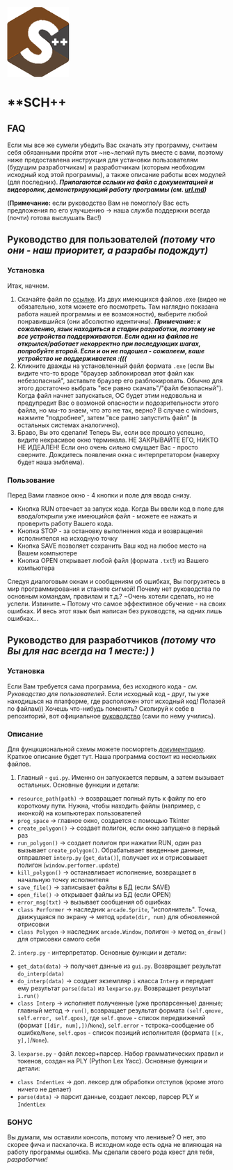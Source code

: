 <picture>
 <source media="(prefers-color-scheme: dark)" srcset="sch++.png">
 <source media="(prefers-color-scheme: light)" srcset="sch++.png">
 <img alt="sch++" src="sch++.png">
</picture>

# **SCH++
## FAQ

Если мы все же сумели убедить Вас скачать эту программу, считаем себя обязанными пройти этот ~не~легкий путь вместе с вами, поэтому ниже предоставлена инструкция для установки пользователям (будущим разработчикам) и разработчикам (которым необходим исходный код этой программы), а также описание работы всех модулей (для последних). ***Прилагаются сслыки на файл с документацией и видеоролик, демонстрирующий работу программы (см. [url.md](https://github.com/zaborch1k/sh1t-plus-plus/blob/master/url.md))***

(**Примечание:** если руководство Вам не помогло/у Вас есть предложения по его улучшению -> наша служба поддержки всегда (почти) готова выслушать Вас!)

## Руководство для пользователей *(потому что они - наш приоритет, а разрабы подождут)*
### Установка
Итак, начнем. 
1. Скачайте файл по [ссылке](). Из двух имеющихся файлов .exe (видео не обязательно, хотя можете его посмотреть. Там наглядно показана работа нашей программы и ее возможности), выберите любой понравившийся (они абсолютно идентичны). ***Примечание: к сожалению, язык находиться в стадии разработки, поэтому не все устройства поддерживаются. Если один из файлов не открылся/работает некорректно при последующих шагах, попробуйте второй. Если и он не подошел - сожалеем, ваше устройство не поддерживается :(((***
2. Кликните дважды на установленный файл формата `.exe` (если Вы видите что-то вроде "браузер заблокировал этот файл как небезопасный", заставьте браузер его разблокировать. Обычно для этого достаточно выбрать "все равно скачать"/"файл безопасный"). Когда файл начнет запускаться, ОС будет этим недовольна и предупредит Вас о возмоной опасности и подозрительности этого файла, но мы-то знаем, что это не так, верно? В случае с windows, нажмите "подробнее", затем "все равно запустить файл" (в остальных системах аналогично).
3. Браво, Вы это сделали! Теперь Вы, если все прошло успешно, видите некрасивое окно терминала. НЕ ЗАКРЫВАЙТЕ ЕГО, НИКТО НЕ ИДЕАЛЕН! Если оно очень сильно смущает Вас - просто сверните. Дождитесь появления окна с интерпретатором (наверху будет наша эмблема).
### Пользование
Перед Вами главное окно - 4 кнопки и поле для ввода снизу. 
* Кнопка RUN отвечает за запуск кода. Когда Вы ввели код в поле для ввода/открыли уже имеющийся файл - можете ее нажать и проверить работу Вашего кода.
* Кнопка STOP - за остановку выполнения кода и возвращения исполнителся на исходную точку
* Кнопка SAVE позволяет сохранить Ваш код на любое место на Вашем компьютере
* Кнопка OPEN открывает любой файл (формата `.txt`!) из Вашего компьютера
  
Следуя диалоговым окнам и сообщениям об ошибках, Вы погрузитесь в мир программирования и станете сигмой! Почему нет руководства по основным командам, правилам и т.д.? ~Очень хотели сделать, но не успели. Извините.~ Потому что самое эффективное обучение - на своих ошибках. И весь этот язык был написан без руководств, на одних лишь ошибках...

## Руководство для разработчиков *(потому что Вы для нас всегда на 1 месте:) )*
### Установка
Если Вам требуется сама программа, без исходного кода - *см. Руководство для пользователей*. Если исходный код - друг, ты уже находишься на платформе, где расположен этот исходный код! Полазей по файлам)) Хочешь что-нибудь поменять? Скопируй к себе в репозиторий, вот официальное [руководство](-https://git-scm.com/book/ru/v2) (сами по нему учились).
### Описание 
Для фунцкциональной схемы можете посмортеть [*документацию*](). Краткое описание будет тут.
Наша программа состоит из нескольких файлов. 
1. Главный - `gui.py`. Именно он запускается первым, а затем вызывает остальных. Основные функции и детали:
* `resource_path(path)` -> возвращает полный путь к файлу по его короткому пути. Нужна, чтобы находить файлы (например, с иконкой) на компьютерах пользователей
* `prog_space` -> главное окно, создается с помощью Tkinter
* `create_polygon()` -> создает полигон, если окно запущено в первый раз
* `run_polygon()` -> создает полигон при нажатии RUN, один раз вызывает `create_polygon()`. Обрабатывает введенные данные, отправляет `interp.py` (`get_data()`), получает их и отрисовывает полигон (`window.performer.update`)
*  `kill_polygon()` -> останавливает исполнение, возвращает в начальную точку исполнителя
*  `save_file()` -> записывает файлы в БД (если SAVE)
*  `open_file()` -> открывает файлы из БД (если OPEN)
*  `error_msg(txt)` -> вызывает сообщения об ошибках
*  `class Performer` -> наследник `arcade.Sprite`, "исполнитель". Точка, движущаяся по экрану -> метод `update(dir, num)` для обновленной отрисовки
*  `class Polygon` -> наследник `arcade.Window`, полигон -> метод `on_draw()` для отрисовки самого себя
2. `interp.py` - интерпретатор. Основные функции и детали:
 *  `get_data(data)` -> получает данные из `gui.py`. Возвращает результат `do_interp(data)`
 *  `do_interp(data)` ->  создает экземпляр `i` класса `Interp` и передает ему результат `parse(data)` из `lexparse.py`. Возвращает результат `i.run()`
 *  `class Interp` -> исполняет полученные (уже пропарсенные) данные; главный метод -> `run()`, возвращает результат формата `(self.qmove, self.error, self.qpos)`, где `self.qmove` - список передвижений (формат `[[dir, num],])`/`None`), `self.error` - тстрока-сообщение об ошибке/`None`, `self.qpos` - список позиций исполнителя (формата `[[x, y],]`/`None`).
3. `lexparse.py` - файл лексер+парсер. Набор грамматических правил и токенов, создан на PLY (Python Lex Yacc). Основные функции и детали:
 *  `class IndentLex` ->  доп. лексер для обработки отступов (кроме этого ничего не делает)
 *  `parse(data)` -> парсит данные, создает лексер, парсер PLY и `IndentLex`
### БОНУС 
Вы думали, мы оставили консоль, потому что ленивые? О нет, это скорее фича и пасхалочка. В исходном коде есть одна не влияющая на работу программы ошибка. Мы сделали своего рода квест для тебя, *разработчик!*
